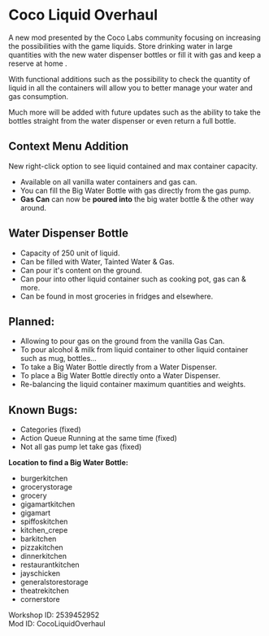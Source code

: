 # Coco Liquid Overhaul

A new mod presented by the Coco Labs community focusing on increasing the possibilities with the game liquids. Store drinking water in large quantities with the new water dispenser bottles or fill it with gas and keep a reserve at home .

With functional additions such as the possibility to check the quantity of liquid in all the containers will allow you to better manage your water and gas consumption.

Much more will be added with future updates such as the ability to take the bottles straight from the water dispenser or even return a full bottle.

## Context Menu Addition
New right-click option to see liquid contained and max container capacity.
- Available on all vanilla water containers and gas can.
- You can fill the Big Water Bottle with gas directly from the gas pump.
- **Gas Can** can now be **poured into** the big water bottle & the other way around.

## Water Dispenser Bottle
- Capacity of 250 unit of liquid.
- Can be filled with Water, Tainted Water & Gas.
- Can pour it's content on the ground.
- Can pour into other liquid container such as cooking pot, gas can & more.
- Can be found in most groceries in fridges and elsewhere.

## Planned:
- Allowing to pour gas on the ground from the vanilla Gas Can.
- To pour alcohol & milk from liquid container to other liquid container such as mug, bottles...
- To take a Big Water Bottle directly from a Water Dispenser.
- To place a Big Water Bottle directly onto a Water Dispenser.
- Re-balancing the liquid container maximum quantities and weights.

## Known Bugs:
- Categories (fixed)
- Action Queue Running at the same time (fixed)
- Not all gas pump let take gas (fixed)

**Location to find a Big Water Bottle:**
- burgerkitchen
- grocerystorage
- grocery
- gigamartkitchen
- gigamart
- spiffoskitchen
- kitchen_crepe
- barkitchen
- pizzakitchen
- dinnerkitchen
- restaurantkitchen
- jayschicken
- generalstorestorage
- theatrekitchen
- cornerstore

Workshop ID: 2539452952  
Mod ID: CocoLiquidOverhaul

